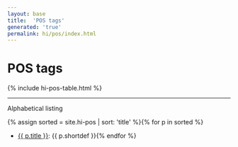 ```yaml
---
layout: base
title:  'POS tags'
generated: 'true'
permalink: hi/pos/index.html
---
```


# POS tags

{% include hi-pos-table.html %}

----------

Alphabetical listing

{% assign sorted = site.hi-pos | sort: 'title' %}{% for p in sorted %}
* [{{ p.title }}](): {{ p.shortdef }}{% endfor %}

